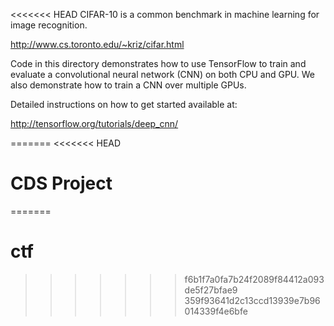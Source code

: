 <<<<<<< HEAD
CIFAR-10 is a common benchmark in machine learning for image recognition.

http://www.cs.toronto.edu/~kriz/cifar.html

Code in this directory demonstrates how to use TensorFlow to train and evaluate a convolutional neural network (CNN) on both CPU and GPU. We also demonstrate how to train a CNN over multiple GPUs.

Detailed instructions on how to get started available at:

http://tensorflow.org/tutorials/deep_cnn/

=======
<<<<<<< HEAD
# CDS Project
=======
# ctf
>>>>>>> f6b1f7a0fa7b24f2089f84412a093de5f27bfae9
>>>>>>> 359f93641d2c13ccd13939e7b96014339f4e6bfe
